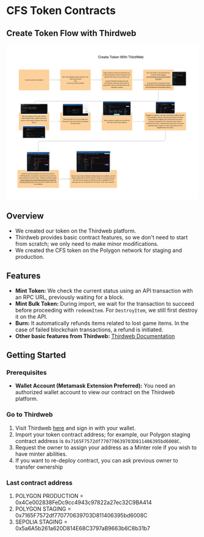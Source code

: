 # CFS Token Contracts

## Create Token Flow with Thirdweb
![Create Token Flow with Thirdweb](docs/create-token-with-thirdweb.png)

## Overview

- We created our token on the Thirdweb platform.
- Thirdweb provides basic contract features, so we don't need to start from scratch; we only need to make minor modifications.
- We created the CFS token on the Polygon network for staging and production.

## Features

- **Mint Token:** We check the current status using an API transaction with an RPC URL, previously waiting for a block.
- **Mint Bulk Token:** During import, we wait for the transaction to succeed before proceeding with `redeemItem`. For `DestroyItem`, we still first destroy it on the API.
- **Burn:** It automatically refunds items related to lost game items. In the case of failed blockchain transactions, a refund is initiated.
- **Other basic features from Thirdweb:** [Thirdweb Documentation](https://portal.thirdweb.com/contracts/build/base-contracts/erc-20/signature-mint-vote)

## Getting Started

### Prerequisites

- **Wallet Account (Metamask Extension Preferred):** You need an authorized wallet account to view our contract on the Thirdweb platform.

### Go to Thirdweb

1. Visit Thirdweb [here](https://thirdweb.com/explore) and sign in with your wallet.
2. Import your token contract address; for example, our Polygon staging contract address is `0x7165F7572df770770639703D811406395bd6008C`.
3. Request the owner to assign your address as a Minter role if you wish to have minter abilities.
4. If you want to re-deploy contract, you can ask previous owner to transfer ownership

### Last contract address
1. POLYGON PRODUCTION = 0x4Ce002838FeDc9cc4943c97822a27ec32C9BA414
2. POLYGON STAGING = 0x7165F7572df770770639703D811406395bd6008C
3. SEPOLIA STAGING = 0x5a6A5b261a620D814E68C3797aB9663b6C8b31b7
